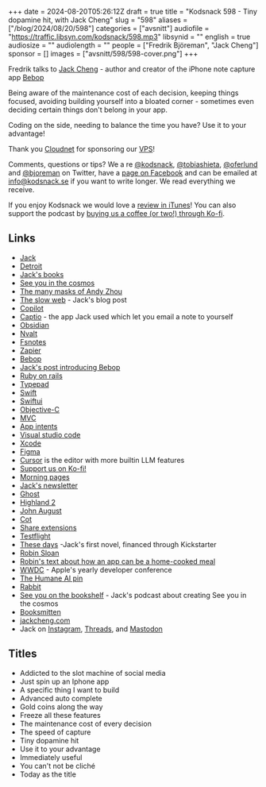 +++
date = 2024-08-20T05:26:12Z
draft = true
title = "Kodsnack 598 - Tiny dopamine hit, with Jack Cheng"
slug = "598"
aliases = ["/blog/2024/08/20/598"]
categories = ["avsnitt"]
audiofile = "https://traffic.libsyn.com/kodsnack/598.mp3"
libsynid = ""
english = true
audiosize = ""
audiolength = ""
people = ["Fredrik Björeman", "Jack Cheng"]
sponsor = []
images = ["avsnitt/598/598-cover.png"]
+++

Fredrik talks to [Jack Cheng](https://www.jackcheng.com/about/) - author and creator of the iPhone note capture app [Bebop](https://www.jackcheng.com/bebop-design-dev-process/)

Being aware of the maintenance cost of each decision, keeping things focused, avoiding building yourself into a bloated corner - sometimes even deciding certain things don't belong in your app.

Coding on the side, needing to balance the time you have? Use it to your advantage!

Thank you [Cloudnet](http://www.cloudnet.se) for sponsoring our [VPS](http://en.wikipedia.org/wiki/Virtual_private_server)!

Comments, questions or tips? We a	re [@kodsnack](https://www.twitter.com/kodsnack), [@tobiashieta](https://www.twitter.com/tobiashieta), [@oferlund](https://twitter.com/oferlund) and [@bjoreman](https://www.twitter.com/bjoreman) on Twitter, have a [page on Facebook](https://www.facebook.com/kodsnack) and can be emailed at [info@kodsnack.se](mailto:info@kodsnack.se) if you want to write longer. We read everything we receive.

If you enjoy Kodsnack we would love a [review in iTunes](http://itunes.apple.com/se/podcast/kodsnack/id561631498?l=en)! You can also support the podcast by <a href="https://ko-fi.com/kodsnack" rel="payment">buying us a coffee (or two!) through Ko-fi</a>.

## Links ##
* [Jack](https://www.jackcheng.com/about/)
* [Detroit](https://en.wikipedia.org/wiki/Detroit)
* [Jack's books](https://www.jackcheng.com/books/)
* [See you in the cosmos](https://www.jackcheng.com/books/see-you-in-the-cosmos/)
* [The many masks of Andy Zhou](https://www.jackcheng.com/books/the-many-masks-of-andy-zhou/)
* [The slow web](https://www.jackcheng.com/the-slow-web/) - Jack's blog post
* [Copilot](https://en.wikipedia.org/wiki/GitHub_Copilot)
* [Captio](https://captio.co/) - the app Jack used which let you email a note to yourself
* [Obsidian](https://en.wikipedia.org/wiki/Obsidian_%28software%29)
* [Nvalt](https://brettterpstra.com/projects/nvalt/)
* [Fsnotes](https://fsnot.es/)
* [Zapier](https://en.wikipedia.org/wiki/Zapier)
* [Bebop](https://apps.apple.com/us/app/bebop-quick-notes/id6477824795?ref=jackcheng.com)
* [Jack's post introducing Bebop](https://www.jackcheng.com/bebop-design-dev-process/)
* [Ruby on rails](https://en.wikipedia.org/wiki/Ruby_on_Rails)
* [Typepad](https://en.wikipedia.org/wiki/Typepad)
* [Swift](https://en.wikipedia.org/wiki/Swift_%28programming_language%29)
* [Swiftui](https://en.wikipedia.org/wiki/SwiftUI)
* [Objective-C](https://en.wikipedia.org/wiki/Objective-C)
* [MVC](https://en.wikipedia.org/wiki/Model%E2%80%93view%E2%80%93controller)
* [App intents](https://developer.apple.com/documentation/AppIntents)
* [Visual studio code](https://en.wikipedia.org/wiki/Visual_Studio_Code)
* [Xcode](https://en.wikipedia.org/wiki/Xcode)
* [Figma](https://en.wikipedia.org/wiki/Figma)
* [Cursor](https://www.cursor.com/) is the editor with more builtin LLM features
* [Support us on Ko-fi!](https://ko-fi.com/kodsnack)
* [Morning pages](https://juliacameronlive.com/basic-tools/morning-pages/)
* [Jack's newsletter](https://www.jackcheng.com/sunday/)
* [Ghost](https://ghost.org/)
* [Highland 2](https://quoteunquoteapps.com/highland-2/)
* [John August](https://en.wikipedia.org/wiki/John_August)
* [Cot](http://coteditor.com/)
* [Share extensions](https://developer.apple.com/library/archive/documentation/General/Conceptual/ExtensibilityPG/Share.html)
* [Testflight](https://developer.apple.com/testflight/)
* [These days](https://www.kickstarter.com/projects/jackcheng/these-days-a-novel) -Jack's first novel, financed through Kickstarter
* [Robin Sloan](https://www.robinsloan.com/)
* [Robin's text about how an app can be a home-cooked meal](https://www.robinsloan.com/notes/home-cooked-app/)
* [WWDC](https://developer.apple.com/wwdc24/) - Apple's yearly developer conference
* [The Humane AI pin](https://www.theverge.com/24126502/humane-ai-pin-review)
* [Rabbit](https://www.theverge.com/2024/5/2/24147159/rabbit-r1-review-ai-gadget)
* [See you on the bookshelf](https://www.jackcheng.com/podcasts/see-you-on-the-bookshelf/) - Jack's podcast about creating See you in the cosmos
* [Booksmitten](https://booksmitten.us/)
* [jackcheng.com](https://www.jackcheng.com/)
* Jack on [Instagram](https://instagram.com/jackcheng), [Threads](https://www.threads.net/@jackcheng), and [Mastodon](https://indieweb.social/@jackcheng)

## Titles ##
* Addicted to the slot machine of social media
* Just spin up an Iphone app
* A specific thing I want to build
* Advanced auto complete
* Gold coins along the way
* Freeze all these features
* The maintenance cost of every decision
* The speed of capture
* Tiny dopamine hit
* Use it to your advantage
* Immediately useful
* You can't not be cliché
* Today as the title